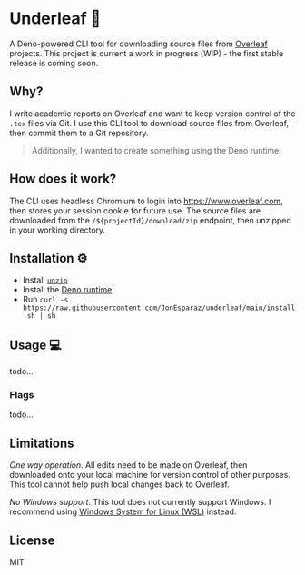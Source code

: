 # Underleaf :fallen_leaf:

A Deno-powered CLI tool for downloading source files from
[Overleaf](https://www.overleaf.com/) projects. This project is current a work
in progress (WIP) - the first stable release is coming soon.

## Why?

I write academic reports on Overleaf and want to keep version control of the
`.tex` files via Git. I use this CLI tool to download source files from
Overleaf, then commit them to a Git repository.

> Additionally, I wanted to create something using the Deno runtime.

## How does it work?

The CLI uses headless Chromium to login into https://www.overleaf.com, then
stores your session cookie for future use. The source files are downloaded from
the `/${projectId}/download/zip` endpoint, then unzipped in your working
directory.

## Installation :gear:

- Install [`unzip`](https://linux.die.net/man/1/unzip)
- Install the
  [Deno runtime](https://deno.land/manual/getting_started/installation)
- Run
  `curl -s https://raw.githubusercontent.com/JonEsparaz/underleaf/main/install.sh | sh`

## Usage :computer:

todo...

### Flags

todo...

## Limitations

_One way operation_. All edits need to be made on Overleaf, then downloaded onto
your local machine for version control of other purposes. This tool cannot help
push local changes back to Overleaf.

_No Windows support_. This tool does not currently support Windows. I recommend
using
[Windows System for Linux (WSL)](https://docs.microsoft.com/en-us/windows/wsl/install-win10)
instead.

## License

MIT
